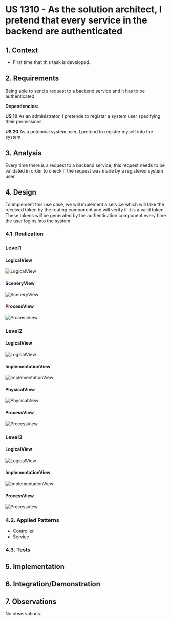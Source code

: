 # US 1310 - As the solution architect, I pretend that every service in the backend are authenticated

## 1. Context

* First time that this task is developed.

## 2. Requirements

Being able to send a request to a backend service and it has to be authenticated

**Dependencies:**

**US 10** As an administrator, I pretende to registar a system user specifying their permissions

**US 20** As a potencial system user, I pretend to register myself into the system

## 3. Analysis

Every time there is a request to a backend service, this request needs to be validated
in order to check if the request was made by a registered system user

## 4. Design

To implement this use case, we will implement a service which will take the received token by the routing
component and will verify if it is a valid token. These tokens will be generated by the authentication component
every time the user logins into the system

### 4.1. Realization

### Level1

#### LogicalView

![LogicalView](Diagrams/Level1/LogicalView.svg)

#### SceneryView

![SceneryView](Diagrams/Level1/SceneryView.svg)

#### ProcessView

![ProcessView](Diagrams/Level1/ProcessView.svg)

### Level2

#### LogicalView

![LogicalView](Diagrams/Level2/LogicalView.svg)

#### ImplementationView

![ImplementationView](Diagrams/Level2/ImplementationView.svg)

#### PhysicalView

![PhysicalView](Diagrams/Level2/PhysicalView.svg)

#### ProcessView

![ProcessView](Diagrams/Level2/ProcessView.svg)

### Level3

#### LogicalView

![LogicalView](Diagrams/Level3/LogicalView.svg)

#### ImplementationView

![ImplementationView](Diagrams/Level3/ImplementationView.svg)

#### ProcessView

![ProcessView](Diagrams/Level3/ProcessView.svg)

### 4.2. Applied Patterns

* Controller
* Service

### 4.3. Tests

## 5. Implementation

## 6. Integration/Demonstration

## 7. Observations

No observations.
